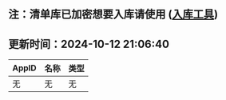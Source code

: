 ## 注：清单库已加密想要入库请使用 ([入库工具](https://github.com/BlankTMing/ManifestAutoUpdate/releases))

## 更新时间：2024-10-12 21:06:40
| AppID | 名称 | 类型  |
| :-------------------- | :----------------------------- | :----------- |
| 无 | 无 | 无 |
